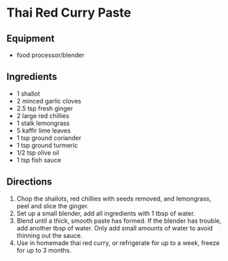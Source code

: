 # Thai Red Curry Paste

## Equipment
- food processor/blender

## Ingredients

- 1 shallot
- 2 minced garlic cloves
- 2.5 tsp fresh ginger
- 2 large red chillies
- 1 stalk lemongrass
- 5 kaffir lime leaves
- 1 tsp ground coriander
- 1 tsp ground turmeric
- 1/2 tsp olive oil
- 1 tsp fish sauce

## Directions
1. Chop the shallots, red chillies with seeds removed, and lemongrass, peel and slice the ginger.
2. Set up a small blender, add all ingredients with 1 tbsp of water.
3. Blend until a thick, smooth paste has formed. If the blender has trouble, add another tbsp of water. Only add small amounts of water to avoid thinning out the sauce.
4. Use in homemade thai red curry, or refrigerate for up to a week, freeze for up to 3 months.
